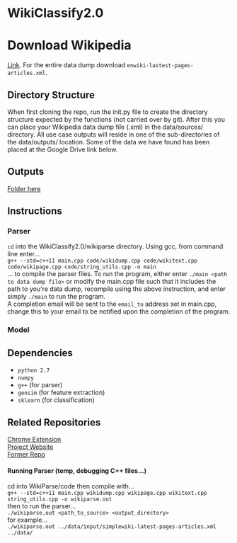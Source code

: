 # WikiClassify2.0

# Download Wikipedia
[Link](https://dumps.wikimedia.org/enwiki/latest/). For the entire data dump download `enwiki-lastest-pages-articles.xml`.

## Directory Structure
When first cloning the repo, run the init.py file to create the directory structure expected by the functions (not carried over by git). After this you can place your Wikipedia data dump file (.xml) in the data/sources/ directory. All use case outputs will reside in one of the sub-directories of the data/outputs/ location. Some of the data we have found has been placed at the Google Drive link below.

## Outputs
[Folder here](https://drive.google.com/open?id=0BxJe_Ggl7BIgbGFHd3lkMDA3d3M)

## Instructions
### Parser
`cd` into the WikiClassify2.0/wikiparse directory. Using gcc, from command line enter... <br> `g++ --std=c++11 main.cpp code/wikidump.cpp code/wikitext.cpp code/wikipage.cpp code/string_utils.cpp -o main` <br>... to compile the parser files. To run the program, either enter `./main <path to data dump file>` or modify the main.cpp file such that it includes the path to you're data dump, recompile using the above instruction, and enter simply `./main` to run the program.<br>A completion email will be sent to the `email_to` address set in main.cpp, change this to your email to be notified upon the completion of the program.

### Model

## Dependencies

* `python 2.7`
* `numpy`
* `g++` (for parser)
* `gensim` (for feature extraction)
* `sklearn` (for classification)

## Related Repositories

[Chrome Extension](https://github.com/lukewielgus/WikiExtension) <br>
[Project Website](https://github.com/waynesun95/WikiClassifySite) <br>
[Former Repo](https://github.com/nathankjer/WikiClassify)

#### Running Parser (temp, debugging C++ files...)
cd into WikiParse/code then compile with...<br>
`g++ --std=c++11 main.cpp wikidump.cpp wikipage.cpp wikitext.cpp string_utils.cpp -o wikiparse.out`<br>
then to run the parser...<br>
`./wikiparse.out <path_to_source> <output_directory>`<br>
for example...<br>
`./wikiparse.out ../data/input/simplewiki-latest-pages-articles.xml ../data/`
